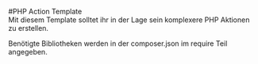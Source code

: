 #PHP Action Template  
Mit diesem Template solltet ihr in der Lage sein komplexere PHP Aktionen zu erstellen.

Benötigte Bibliotheken werden in der composer.json im require Teil angegeben.